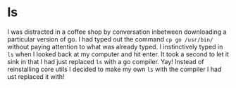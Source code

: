 # ls

I was distracted in a coffee shop by conversation inbetween downloading a particular version of go. I had typed out the command `cp go /usr/bin/` without paying attention to what was already typed. I instinctively typed in `ls` when I looked back at my computer and hit enter. It took a second to let it sink in that I had just replaced `ls` with a go compiler. Yay! Instead of reinstalling core utils I decided to make my own `ls` with the compiler I had ust replaced it with!
